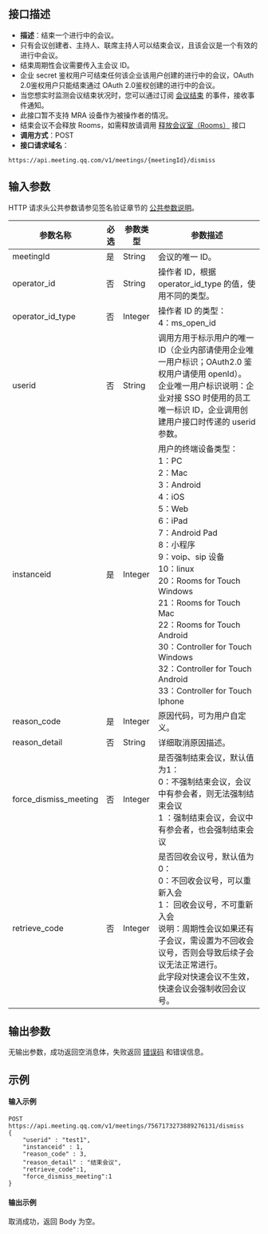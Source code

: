 ## 接口描述
- **描述**：结束一个进行中的会议。
 - 只有会议创建者、主持人、联席主持人可以结束会议，且该会议是一个有效的进行中会议。
 - 结束周期性会议需要传入主会议 ID。
 - 企业 secret 鉴权用户可结束任何该企业该用户创建的进行中的会议，OAuth 2.0鉴权用户只能结束通过 OAuth 2.0鉴权创建的进行中的会议。
 - 当您想实时监测会议结束状况时，您可以通过订阅 [会议结束](https://cloud.tencent.com/document/product/1095/51619) 的事件，接收事件通知。
 - 此接口暂不支持 MRA 设备作为被操作者的情况。
 - 结束会议不会释放 Rooms，如需释放请调用 [释放会议室（Rooms）](https://cloud.tencent.com/document/product/1095/55314) 接口
- **调用方式**：POST
- **接口请求域名**：
```Plaintext
https://api.meeting.qq.com/v1/meetings/{meetingId}/dismiss
```


## 输入参数
HTTP 请求头公共参数请参见签名验证章节的 [公共参数说明](https://cloud.tencent.com/document/product/1095/42413#.E5.85.AC.E5.85.B1.E5.8F.82.E6.95.B0)。

| 参数名称              | 必选 | 参数类型 | 参数描述                                                     |
| --------------------- | ---- | -------- | ------------------------------------------------------------ |
| meetingId             | 是   | String   | 会议的唯一 ID。                                                 |
| operator_id             | 	否  | String   | 操作者 ID，根据 operator_id_type 的值，使用不同的类型。                  |
| operator_id_type             | 	否   | Integer   | 操作者 ID 的类型：<br>4：ms_open_id                                               |
| userid                | 否   | String   | 调用方用于标示用户的唯一 ID（企业内部请使用企业唯一用户标识；OAuth2.0 鉴权用户请使用 openId）。<br>企业唯一用户标识说明：企业对接 SSO 时使用的员工唯一标识 ID，企业调用创建用户接口时传递的 userid 参数。 |
| instanceid                   | 是   | Integer  |用户的终端设备类型： <br>1：PC <br>2：Mac<br>3：Android <br>4：iOS <br>5：Web <br>6：iPad <br>7：Android Pad <br>8：小程序<br>9：voip、sip 设备<br>10：linux<br>20：Rooms for Touch Windows<br>21：Rooms for Touch Mac<br>22：Rooms for Touch Android<br>30：Controller for Touch Windows<br>32：Controller for Touch Android<br>33：Controller for Touch Iphone |
| reason_code           | 是   | Integer  | 原因代码，可为用户自定义。                                     |
| reason_detail         | 否   | String   | 详细取消原因描述。                                             |
| force_dismiss_meeting | 否   | Integer  | 是否强制结束会议，默认值为1：<br>0：不强制结束会议，会议中有参会者，则无法强制结束会议<br>1 ：强制结束会议，会议中有参会者，也会强制结束会议 |
| retrieve_code         | 否   | Integer  | 是否回收会议号，默认值为0：<br>0：不回收会议号，可以重新入会<br>1： 回收会议号，不可重新入会<br>说明：周期性会议如果还有子会议，需设置为不回收会议号，否则会导致后续子会议无法正常进行。<br>此字段对快速会议不生效，快速会议会强制收回会议号。 |



## 输出参数
无输出参数，成功返回空消息体，失败返回 [错误码](https://cloud.tencent.com/document/product/1095/43704) 和错误信息。


##  示例
#### 输入示例
```Plaintext
POST https://api.meeting.qq.com/v1/meetings/7567173273889276131/dismiss
{
    "userid" : "test1",
    "instanceid" : 1,
    "reason_code" : 3,
    "reason_detail" : "结束会议",
    "retrieve_code":1,
    "force_dismiss_meeting":1
}
```

#### 输出示例
取消成功，返回 Body 为空。

